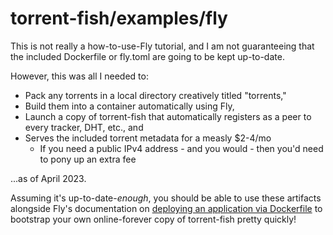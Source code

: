 # torrent-fish/examples/fly

This is not really a how-to-use-Fly tutorial, and I am not guaranteeing that the included Dockerfile or fly.toml are going to be kept up-to-date.

However, this was all I needed to:

* Pack any torrents in a local directory creatively titled "torrents,"
* Build them into a container automatically using Fly,
* Launch a copy of torrent-fish that automatically registers as a peer to every tracker, DHT, etc., and
* Serves the included torrent metadata for a measly $2-4/mo
  * If you need a public IPv4 address - and you would - then you'd need to pony up an extra fee

...as of April 2023.

Assuming it's up-to-date-*enough*, you should be able to use these artifacts alongside Fly's documentation on [deploying an application via Dockerfile](https://fly.io/docs/getting-started/dockerfile/) to bootstrap your own online-forever copy of torrent-fish pretty quickly!
